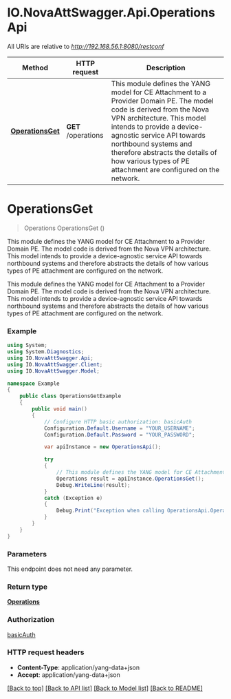 # IO.NovaAttSwagger.Api.OperationsApi

All URIs are relative to *http://192.168.56.1:8080/restconf*

Method | HTTP request | Description
------------- | ------------- | -------------
[**OperationsGet**](OperationsApi.md#operationsget) | **GET** /operations | This module defines the YANG model for CE Attachment to a Provider Domain PE. The model code is derived from the Nova VPN architecture. This model intends to provide a device-agnostic service API towards northbound systems and therefore abstracts the details of how various types of PE attachment are configured on the network.


<a name="operationsget"></a>
# **OperationsGet**
> Operations OperationsGet ()

This module defines the YANG model for CE Attachment to a Provider Domain PE. The model code is derived from the Nova VPN architecture. This model intends to provide a device-agnostic service API towards northbound systems and therefore abstracts the details of how various types of PE attachment are configured on the network.

This module defines the YANG model for CE Attachment to a Provider Domain PE. The model code is derived from the Nova VPN architecture. This model intends to provide a device-agnostic service API towards northbound systems and therefore abstracts the details of how various types of PE attachment are configured on the network.

### Example
```csharp
using System;
using System.Diagnostics;
using IO.NovaAttSwagger.Api;
using IO.NovaAttSwagger.Client;
using IO.NovaAttSwagger.Model;

namespace Example
{
    public class OperationsGetExample
    {
        public void main()
        {
            // Configure HTTP basic authorization: basicAuth
            Configuration.Default.Username = "YOUR_USERNAME";
            Configuration.Default.Password = "YOUR_PASSWORD";

            var apiInstance = new OperationsApi();

            try
            {
                // This module defines the YANG model for CE Attachment to a Provider Domain PE. The model code is derived from the Nova VPN architecture. This model intends to provide a device-agnostic service API towards northbound systems and therefore abstracts the details of how various types of PE attachment are configured on the network.
                Operations result = apiInstance.OperationsGet();
                Debug.WriteLine(result);
            }
            catch (Exception e)
            {
                Debug.Print("Exception when calling OperationsApi.OperationsGet: " + e.Message );
            }
        }
    }
}
```

### Parameters
This endpoint does not need any parameter.

### Return type

[**Operations**](Operations.md)

### Authorization

[basicAuth](../README.md#basicAuth)

### HTTP request headers

 - **Content-Type**: application/yang-data+json
 - **Accept**: application/yang-data+json

[[Back to top]](#) [[Back to API list]](../README.md#documentation-for-api-endpoints) [[Back to Model list]](../README.md#documentation-for-models) [[Back to README]](../README.md)

